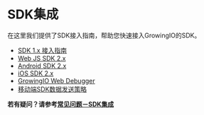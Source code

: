 # SDK集成

在这里我们提供了SDK接入指南，帮助您快速接入GrowingIO的SDK。

* [SDK 1.x 接入指南](SDKInstructions.md)
* [Web JS SDK 2.x ](web-js-sdk.md)
* [Android SDK 2.x](sdk-20.md)
* [iOS SDK 2.x](web-js-sdk/1.md)
* [GrowingIO Web Debugger](growingio-web-debugger.md)
* [移动端SDK数据发送策略](yi-dong-duan-sdk-shu-ju-fa-song-ce-lve.md)

**若有疑问？请参考[常见问题－SDK集成](https://docs.growingio.com/FAQ/sdk.html)**   